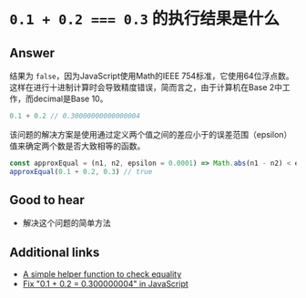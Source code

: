 # `0.1 + 0.2 === 0.3` 的执行结果是什么

## Answer

结果为 `false`，因为JavaScript使用Math的IEEE 754标准，它使用64位浮点数。这样在进行十进制计算时会导致精度错误，简而言之，由于计算机在Base 2中工作，而decimal是Base 10。

```js
0.1 + 0.2 // 0.30000000000000004
```

该问题的解决方案是使用通过定义两个值之间的差应小于的误差范围（epsilon）值来确定两个数是否大致相等的函数。

```js
const approxEqual = (n1, n2, epsilon = 0.0001) => Math.abs(n1 - n2) < epsilon
approxEqual(0.1 + 0.2, 0.3) // true
```

## Good to hear

* 解决这个问题的简单方法

## Additional links

* [A simple helper function to check equality](https://github.com/Chalarangelo/30-seconds-of-code#approximatelyequal)
* [Fix "0.1 + 0.2 = 0.300000004" in JavaScript](http://blog.blakesimpson.co.uk/read/61-fix-0-1-0-2-0-300000004-in-javascript)

<!-- tags: (javascript) -->

<!-- expertise: (1) -->

